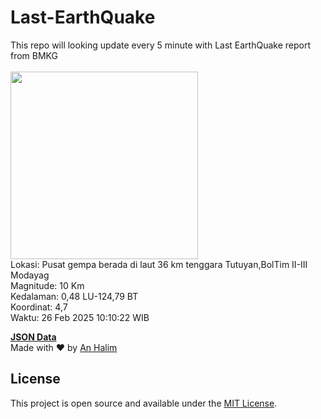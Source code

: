 # Last-EarthQuake
This repo will looking update every 5 minute with Last EarthQuake report from BMKG
<br>
<br>
<img src="undefined" width="300"/>
<br>
Lokasi: Pusat gempa berada di laut 36 km tenggara Tutuyan,BolTim  II-III Modayag <br>
Magnitude: 10 Km <br>
Kedalaman: 0,48 LU-124,79 BT <br>
Koordinat: 4,7 <br>
Waktu: 26 Feb 2025 10:10:22 WIB <br>

<a href="./data/data.json">**JSON Data**</a>
<br>
Made with ❤️ by <a href="https://github.com/an-halim">An Halim</a>
## License

This project is open source and available under the [MIT License](LICENSE).
